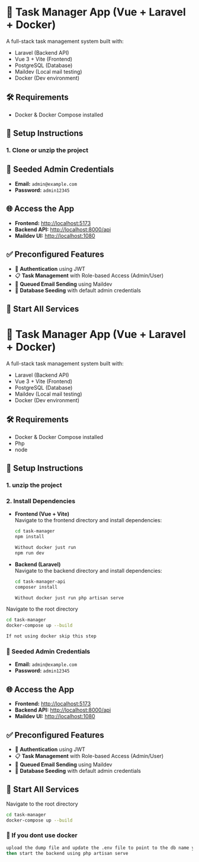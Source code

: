 # 🧠 Task Manager App (Vue + Laravel + Docker)

A full-stack task management system built with:

- Laravel (Backend API)
- Vue 3 + Vite (Frontend)
- PostgreSQL (Database)
- Maildev (Local mail testing)
- Docker (Dev environment)

## 🛠 Requirements

- Docker & Docker Compose installed

## 🏁 Setup Instructions

### 1. Clone or unzip the project

## 🔐 Seeded Admin Credentials

- **Email:** `admin@example.com`  
- **Password:** `admin12345`
  
## 🌐 Access the App

- **Frontend:** [http://localhost:5173](http://localhost:5173)  
- **Backend API:** [http://localhost:8000/api](http://localhost:8000/api)  
- **Maildev UI:** [http://localhost:1080](http://localhost:1080)

## ✅ Preconfigured Features

- 🔐 **Authentication** using JWT
- 📋 **Task Management** with Role-based Access (Admin/User)
- 📧 **Queued Email Sending** using Maildev
- 🌱 **Database Seeding** with default admin credentials

## 🚀 Start All Services


# 🧠 Task Manager App (Vue + Laravel + Docker)

A full-stack task management system built with:

- Laravel (Backend API)
- Vue 3 + Vite (Frontend)
- PostgreSQL (Database)
- Maildev (Local mail testing)
- Docker (Dev environment)

## 🛠 Requirements

- Docker & Docker Compose installed
- Php
- node 

## 🏁 Setup Instructions

### 1. unzip the project

### 2. Install Dependencies

- **Frontend (Vue + Vite)**  
  Navigate to the frontend directory and install dependencies:

  ```bash
  cd task-manager
  npm install

  Without docker just run 
  npm run dev
  ```

- **Backend (Laravel)**  
  Navigate to the backend directory and install dependencies:

  ```bash
  cd task-manager-api
  composer install

  Without docker just run php artisan serve
  ```

Navigate to the root directory

  ```bash
  cd task-manager
  docker-compose up --build

  If not using docker skip this step
  ```

### 🔐 Seeded Admin Credentials

- **Email:** `admin@example.com`  
- **Password:** `admin12345`
  
## 🌐 Access the App

- **Frontend:** [http://localhost:5173](http://localhost:5173)  
- **Backend API:** [http://localhost:8000/api](http://localhost:8000/api)  
- **Maildev UI:** [http://localhost:1080](http://localhost:1080)

## ✅ Preconfigured Features

- 🔐 **Authentication** using JWT
- 📋 **Task Management** with Role-based Access (Admin/User)
- 📧 **Queued Email Sending** using Maildev
- 🌱 **Database Seeding** with default admin credentials

## 🚀 Start All Services

Navigate to the root directory

  ```bash
  cd task-manager
  docker-compose up --build
```

### 🚀 If you dont use docker

  ```bash
  upload the dump file and update the .env file to point to the db name you are using changing the host username and password ensure ports dont conflict
  then start the backend using php artisan serve